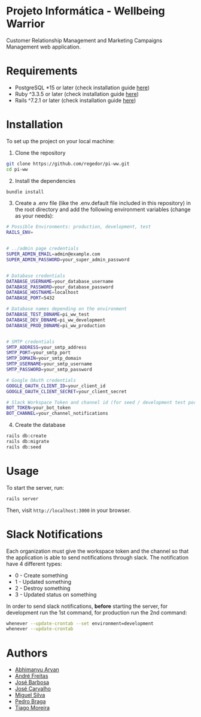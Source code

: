 # Projeto Informática - Wellbeing Warrior

Customer Relationship Management and Marketing Campaigns Management web application.

# Requirements
 - PostgreSQL *15 or later (check installation guide [here](https://www.postgresql.org/download/))
 - Ruby ^3.3.5 or later (check installation guide [here](https://www.ruby-lang.org/en/documentation/installation/))
 - Rails ^7.2.1 or later (check installation guide [here](https://guides.rubyonrails.org/getting_started.html))

# Installation
To set up the project on your local machine:

1. Clone the repository
```bash
git clone https://github.com/regedor/pi-ww.git
cd pi-ww
```

2. Install the dependencies
```bash
bundle install
```

3. Create a .env  file (like the .env.default file included in this repository) in the root directory and add the following environment variables (change as your needs):
```bash
# Possible Environments: production, development, test
RAILS_ENV=


# ../admin page credentials
SUPER_ADMIN_EMAIL=admin@example.com
SUPER_ADMIN_PASSWORD=your_super_admin_password


# Database credentials
DATABASE_USERNAME=your_database_username
DATABASE_PASSWORD=your_database_password
DATABASE_HOSTNAME=localhost
DATABASE_PORT=5432

# Database names depending on the environment
DATABASE_TEST_DBNAME=pi_ww_test
DATABASE_DEV_DBNAME=pi_ww_development
DATABASE_PROD_DBNAME=pi_ww_production


# SMTP credentials
SMTP_ADDRESS=your_smtp_address
SMTP_PORT=your_smtp_port
SMTP_DOMAIN=your_smtp_domain
SMTP_USERNAME=your_smtp_username
SMTP_PASSWORD=your_smtp_password

# Google OAuth credentials
GOOGLE_OAUTH_CLIENT_ID=your_client_id
GOOGLE_OAUTH_CLIENT_SECRET=your_client_secret

# Slack Workspace Token and channel id (for seed / development test porpuses)
BOT_TOKEN=your_bot_token
BOT_CHANNEL=your_channel_notifications
```

4. Create the database
```bash
rails db:create
rails db:migrate
rails db:seed
```

# Usage
To start the server, run:
```bash
rails server
```
Then, visit `http://localhost:3000` in your browser.

# Slack Notifications

Each organization must give the workspace token and the channel so that the application is able to send notifications through slack. The notification have 4 different types:
- 0 - Create something
- 1 - Updated something
- 2 - Destroy something
- 3 - Updated status on something

In order to send slack notifications, **before** starting the server, for development run the 1st command, for production run the 2nd command:
```bash
whenever --update-crontab --set environment=development
whenever --update-crontab
```

# Authors
- [Abhimanyu Aryan](https://github.com/AbhimanyuAryan)
- [André Freitas](https://github.com/justAndre02)
- [José Barbosa](https://github.com/zeisalone)
- [José Carvalho](https://github.com/JoseBambora)
- [Miguel Silva](https://github.com/MiguelCidadeSilva)
- [Pedro Braga](https://github.com/PeRaDi)
- [Tiago Moreira](https://github.com/AdrianoFeixa)